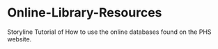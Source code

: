# Online-Library-Resources
Storyline Tutorial of How to use the online databases found on the PHS website.
